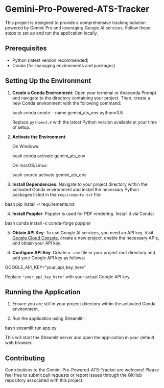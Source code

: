 # Gemini-Pro-Powered-ATS-Tracker

This project is designed to provide a comprehensive tracking solution powered by Gemini Pro and leveraging Google AI services. Follow these steps to set up and run the application locally.

## Prerequisites

- Python (latest version recommended)
- Conda (for managing environments and packages)

## Setting Up the Environment

1. **Create a Conda Environment**: Open your terminal or Anaconda Prompt and navigate to the directory containing your project. Then, create a new Conda environment with the following command:

    bash conda create --name gemini_ats_env python=3.8

    Replace `python=3.8` with the latest Python version available at your time of setup.

2. **Activate the Environment**:

   On Windows:

   bash conda activate gemini_ats_env
   
   On macOS/Linux:

   bash source activate gemini_ats_env


3. **Install Dependencies**: Navigate to your project directory within the activated Conda environment and install the necessary Python packages listed in the `requirements.txt` file:

  bash pip install -r requirements.txt


4. **Install Poppler**: Poppler is used for PDF rendering. Install it via Conda:

  bash conda install -c conda-forge poppler


5. **Obtain API Key**: To use Google AI services, you need an API key. Visit [Google Cloud Console](https://console.cloud.google.com/), create a new project, enable the necessary APIs, and obtain your API key.

6. **Configure API Key**: Create a `.env` file in your project root directory and add your Google API key as follows:

  GOOGLE_API_KEY="your_api_key_here"


   Replace `"your_api_key_here"` with your actual Google API key.

## Running the Application

1. Ensure you are still in your project directory within the activated Conda environment.

2. Run the application using Streamlit:

  bash streamlit run app.py


This will start the Streamlit server and open the application in your default web browser.

## Contributing

Contributions to the Gemini-Pro-Powered-ATS-Tracker are welcome! Please feel free to submit pull requests or report issues through the GitHub repository associated with this project.





